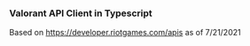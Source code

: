 ### Valorant API Client in Typescript

Based on https://developer.riotgames.com/apis as of 7/21/2021